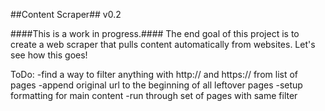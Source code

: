 ##Content Scraper##
v0.2

####This is a work in progress.####
The end goal of this project is to create a web scraper that pulls content automatically from websites. Let's see how this goes!

ToDo:
-find a way to filter anything with http:// and https:// from list of pages
-append original url to the beginning of all leftover pages
-setup formatting for main content
-run through set of pages with same filter
